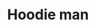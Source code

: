 ---
pid: llg32
title: Hoodie man
location_transcription: Chestnut Hill
coordinates: "[-75.207962346676, 40.077159028265]"
zipcode: '19002'
gen_neighborhood: 
neighborhood: 
outside_phl: 'Ambler PA '
age: '14'
age_range: 13-19
instagram: 
image_file_name: llg_32.jpg
proposal_transcription: A man in a hoodie
topic: Pop Culture,Youth
topic_summary: 0, 0
type: Conceptual
keywords_other: fashion, hoodie, Chestnut Hill
credit: 
image_labels: 
twitter: 
facebook: 
permalink: "/monuments/llg32/"
layout: item-page
---